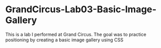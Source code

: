 # GrandCircus-Lab03-Basic-Image-Gallery
This is a lab I performed at Grand Circus. The goal was to practice positioning by creating a basic image gallery using CSS
